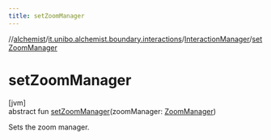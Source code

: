 ```yaml
---
title: setZoomManager
---
```

//[alchemist](../../../index.html)/[it.unibo.alchemist.boundary.interactions](../index.html)/[InteractionManager](index.html)/[setZoomManager](set-zoom-manager.html)



# setZoomManager



[jvm]\
abstract fun [setZoomManager](set-zoom-manager.html)(zoomManager: [ZoomManager](../../it.unibo.alchemist.boundary.wormhole.interfaces/-zoom-manager/index.html))



Sets the zoom manager.




